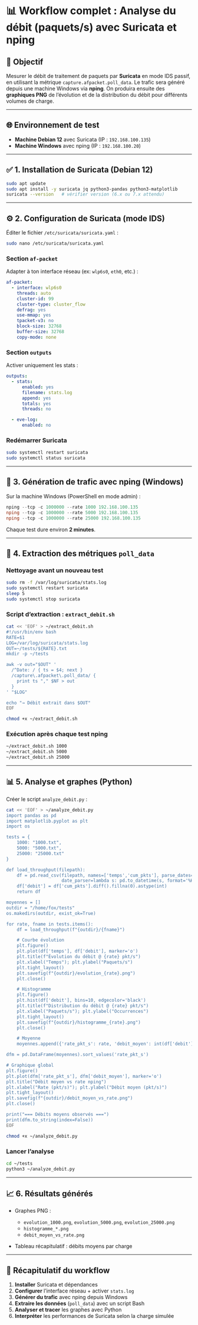 # 📊 Workflow complet : Analyse du débit (paquets/s) avec Suricata et nping

## 🎯 Objectif

Mesurer le débit de traitement de paquets par **Suricata** en mode IDS passif, en utilisant la métrique `capture.afpacket.poll_data`.
Le trafic sera généré depuis une machine Windows via **nping**.
On produira ensuite des **graphiques PNG** de l’évolution et de la distribution du débit pour différents volumes de charge.

---

## 🌐 Environnement de test

* **Machine Debian 12** avec Suricata (IP : `192.168.100.135`)
* **Machine Windows** avec nping (IP : `192.168.100.20`)

---

## ✅ 1. Installation de Suricata (Debian 12)

```bash
sudo apt update
sudo apt install -y suricata jq python3-pandas python3-matplotlib
suricata --version   # vérifier version (6.x ou 7.x attendu)
```

---

## ⚙️ 2. Configuration de Suricata (mode IDS)

Éditer le fichier `/etc/suricata/suricata.yaml` :

```bash
sudo nano /etc/suricata/suricata.yaml
```

### Section `af-packet`

Adapter à ton interface réseau (ex: `wlp6s0`, `eth0`, etc.) :

```yaml
af-packet:
  - interface: wlp6s0
    threads: auto
    cluster-id: 99
    cluster-type: cluster_flow
    defrag: yes
    use-mmap: yes
    tpacket-v3: no
    block-size: 32768
    buffer-size: 32768
    copy-mode: none
```

### Section `outputs`

Activer uniquement les stats :

```yaml
outputs:
  - stats:
      enabled: yes
      filename: stats.log
      append: yes
      totals: yes
      threads: no

  - eve-log:
      enabled: no
```

### Redémarrer Suricata

```bash
sudo systemctl restart suricata
sudo systemctl status suricata
```

---

## 🚀 3. Génération de trafic avec nping (Windows)

Sur la machine Windows (PowerShell en mode admin) :

```powershell
nping --tcp -c 1000000 --rate 1000 192.168.100.135
nping --tcp -c 1000000 --rate 5000 192.168.100.135
nping --tcp -c 1000000 --rate 25000 192.168.100.135
```

Chaque test dure environ **2 minutes**.

---

## 🔎 4. Extraction des métriques `poll_data`

### Nettoyage avant un nouveau test

```bash
sudo rm -f /var/log/suricata/stats.log
sudo systemctl restart suricata
sleep 5
sudo systemctl stop suricata
```

### Script d’extraction : `extract_debit.sh`

```bash
cat << 'EOF' > ~/extract_debit.sh
#!/usr/bin/env bash
RATE=$1
LOG=/var/log/suricata/stats.log
OUT=~/tests/${RATE}.txt
mkdir -p ~/tests

awk -v out="$OUT" '
  /^Date: / { ts = $4; next }
  /capture\.afpacket\.poll_data/ {
    print ts "," $NF > out
  }
' "$LOG"

echo "→ Débit extrait dans $OUT"
EOF

chmod +x ~/extract_debit.sh
```

### Exécution après chaque test nping

```bash
~/extract_debit.sh 1000
~/extract_debit.sh 5000
~/extract_debit.sh 25000
```

---

## 📊 5. Analyse et graphes (Python)

Créer le script `analyze_debit.py` :

```bash
cat << 'EOF' > ~/analyze_debit.py
import pandas as pd
import matplotlib.pyplot as plt
import os

tests = {
    1000: "1000.txt",
    5000: "5000.txt",
    25000: "25000.txt"
}

def load_throughput(filepath):
    df = pd.read_csv(filepath, names=['temps','cum_pkts'], parse_dates=['temps'],
                     date_parser=lambda s: pd.to_datetime(s, format='%H:%M:%S'))
    df['debit'] = df['cum_pkts'].diff().fillna(0).astype(int)
    return df

moyennes = []
outdir = "/home/fox/tests"
os.makedirs(outdir, exist_ok=True)

for rate, fname in tests.items():
    df = load_throughput(f"{outdir}/{fname}")

    # Courbe évolution
    plt.figure()
    plt.plot(df['temps'], df['debit'], marker='o')
    plt.title(f"Évolution du débit @ {rate} pkt/s")
    plt.xlabel("Temps"); plt.ylabel("Paquets/s")
    plt.tight_layout()
    plt.savefig(f"{outdir}/evolution_{rate}.png")
    plt.close()

    # Histogramme
    plt.figure()
    plt.hist(df['debit'], bins=10, edgecolor='black')
    plt.title(f"Distribution du débit @ {rate} pkt/s")
    plt.xlabel("Paquets/s"); plt.ylabel("Occurrences")
    plt.tight_layout()
    plt.savefig(f"{outdir}/histogramme_{rate}.png")
    plt.close()

    # Moyenne
    moyennes.append({'rate_pkt_s': rate, 'debit_moyen': int(df['debit'].mean())})

dfm = pd.DataFrame(moyennes).sort_values('rate_pkt_s')

# Graphique global
plt.figure()
plt.plot(dfm['rate_pkt_s'], dfm['debit_moyen'], marker='o')
plt.title("Débit moyen vs rate nping")
plt.xlabel("Rate (pkt/s)"); plt.ylabel("Débit moyen (pkt/s)")
plt.tight_layout()
plt.savefig(f"{outdir}/debit_moyen_vs_rate.png")
plt.close()

print("=== Débits moyens observés ===")
print(dfm.to_string(index=False))
EOF

chmod +x ~/analyze_debit.py
```

### Lancer l’analyse

```bash
cd ~/tests
python3 ~/analyze_debit.py
```

---

## 📈 6. Résultats générés

* Graphes PNG :

  * `evolution_1000.png`, `evolution_5000.png`, `evolution_25000.png`
  * `histogramme_*.png`
  * `debit_moyen_vs_rate.png`
* Tableau récapitulatif : débits moyens par charge

---

## 📝 Récapitulatif du workflow

1. **Installer** Suricata et dépendances
2. **Configurer** l’interface réseau + activer `stats.log`
3. **Générer du trafic** avec nping depuis Windows
4. **Extraire les données** (`poll_data`) avec un script Bash
5. **Analyser et tracer** les graphes avec Python
6. **Interpréter** les performances de Suricata selon la charge simulée


